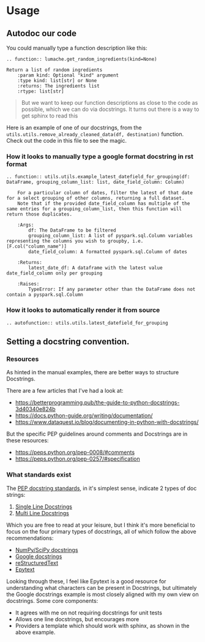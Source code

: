# Usage

## Autodoc our code
You could manually type a function description like this:

```{eval-rst}
.. function:: lumache.get_random_ingredients(kind=None)

Return a list of random ingredients
    :param kind: Optional "kind" argument
    :type kind: list[str] or None
    :returns: The ingredients list
    :rtype: list[str]
```

>But we want to keep our function descriptions as close to the code as possible, which we can do via docstrings.
It turns out there is a way to get sphinx to read this

Here is an example of one of our docstrings, from the `utils.utils.remove_already_cleaned_data(df, destination)` function.
Check out the code in this file to see the magic.

### How it looks to manually type a google format docstring in rst format

```{eval-rst}
.. function:: utils.utils.example_latest_datefield_for_grouping(df: DataFrame, grouping_column_list: list, date_field_column: Column)

    For a particular column of dates, filter the latest of that date for a select grouping of other columns, returning a full dataset.
    Note that if the provided date_field_column has multiple of the same entries for a grouping_column_list, then this function will return those duplicates.

    :Args:
        df: The DataFrame to be filtered
        grouping_column_list: A list of pyspark.sql.Column variables representing the columns you wish to groupby, i.e. [F.col("column_name")]
        date_field_column: A formatted pyspark.sql.Column of dates

    :Returns:
        latest_date_df: A dataframe with the latest value date_field_column only per grouping

    :Raises: 
        TypeError: If any parameter other than the DataFrame does not contain a pyspark.sql.Column

```

### How it looks to automatically render it from source
```{eval-rst}
.. autofunction:: utils.utils.latest_datefield_for_grouping
```


## Setting a docstring convention.
### Resources
As hinted in the manual examples, there are better ways to structure Docstrings.

There are a few articles that I've had a look at:

- https://betterprogramming.pub/the-guide-to-python-docstrings-3d40340e824b
- https://docs.python-guide.org/writing/documentation/
- https://www.dataquest.io/blog/documenting-in-python-with-docstrings/

But the specific PEP guidelines around comments and Docstrings are in these resources:

- https://peps.python.org/pep-0008/#comments
- https://peps.python.org/pep-0257/#specification

### What standards exist
The [PEP docstring standards](https://peps.python.org/pep-0257/#specification), in it's simplest sense, indicate 2 types of doc strings:
1. [Single Line Docstrings](https://peps.python.org/pep-0257/#one-line-docstrings)
2. [Multi Line Docstrings](https://peps.python.org/pep-0257/#multi-line-docstrings)

Which you are free to read at your leisure, but I think it's more beneficial to focus on the four primary types of docstrings, all of which follow the above recommendations:

- [NumPy/SciPy docstrings](https://numpydoc.readthedocs.io/en/latest/format.html)
- [Google docstrings](https://github.com/google/styleguide/blob/gh-pages/pyguide.md#38-comments-and-docstrings)
- [reStructuredText](https://docutils.sourceforge.io/rst.html)
- [Epytext](https://epydoc.sourceforge.net/epytext.html)

Looking through these, I feel like Epytext is a good resource for understanding what characters can be present in Docstrings, but ultimately the Google docstrings example is most closely aligned with my own view on docstrings. Some core components:

- It agrees with me on not requiring docstrings for unit tests
- Allows one line docstrings, but encourages more
- Providers a template which should work with sphinx, as shown in the above example.